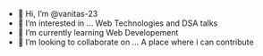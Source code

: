 - 👋 Hi, I’m @vanitas-23
- 👀 I’m interested in ... Web Technologies and DSA talks
- 🌱 I’m currently learning Web Developement
- 💞️ I’m looking to collaborate on ... A place where i can contribute
  

<!---
vanitas-23/vanitas-23 is a ✨ special ✨ repository because its `README.md` (this file) appears on your GitHub profile.
You can click the Preview link to take a look at your changes.
--->
